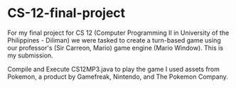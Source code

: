 # CS-12-final-project
For my final project for CS 12 (Computer Programming II in University of the Philippines - Diliman) we were tasked to create a turn-based game using our professor's (Sir Carreon, Mario) game engine (Mario Window). This is my submission.

Compile  and Execute CS12MP3.java to play the game
I used assets from Pokemon, a product by Gamefreak, Nintendo, and The Pokemon Company.
